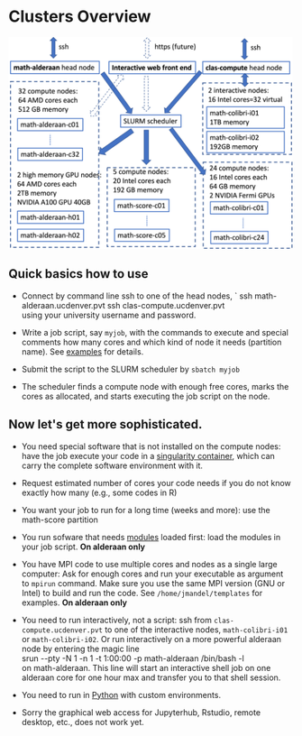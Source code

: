 # Clusters Overview
![cluster](img/cluster.png)
## Quick basics how to use

* Connect by command line ssh to one of the head nodes,   `
    ssh math-alderaan.ucdenver.pvt 
    ssh clas-compute.ucdenver.pvt   
using your university username and password. 

* Write a job script, say `myjob`, with the commands to execute and special
 comments how many cores and which kind of node it needs (partition name). See
  [examples](../examples) for details.

* Submit the script to the SLURM scheduler by `sbatch myjob` 
 
* The scheduler finds a compute node with enough free cores, marks the cores as allocated, and starts executing the job script on the node.

## Now let's get more sophisticated.

* You need special software that is not installed on the compute nodes: have the job execute your code in a [singularity container](../singularity), which can carry the complete software environment with it.

* Request estimated number of cores your code needs if you do not know exactly how many (e.g., some codes in R)

* You want your job to run for a long time (weeks and more): use the math-score partition 

* You run sofware that needs [modules](../modules) loaded first: load the modules in your job script. **On alderaan only**

* You have MPI code to use multiple cores and nodes as a single large computer: Ask
 for enough cores and run your executable as argument to `mpirun` command. Make
 sure you use the same MPI version (GNU or Intel) to build and run the code. 
 See `/home/jmandel/templates` for examples. **On alderaan only**

* You need to run interactively, not a script: ssh from `clas-compute.ucdenver.pvt`
to one of the interactive nodes, `math-colibri-i01` or `math-colibri-i02`. Or run
interactively on a more powerful alderaan node by entering the magic line   
    srun --pty -N 1 -n 1 -t 1:00:00 -p math-alderaan /bin/bash -l   
on math-alderaan. This line will start an interactive shell job on one alderaan
core for one hour max and transfer you to that shell session.
    
* You need to run in [Python](../python) with custom environments.

* Sorry the graphical web access for Jupyterhub, Rstudio, remote desktop, etc., does not work yet.

